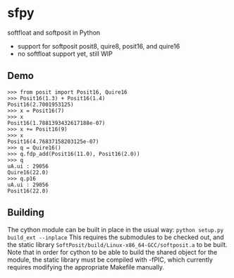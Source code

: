 # sfpy
softfloat and softposit in Python
  * support for softposit posit8, quire8, posit16, and quire16
  * no softfloat support yet, still WIP
## Demo
```
>>> from posit import Posit16, Quire16
>>> Posit16(1.3) + Posit16(1.4)
Posit16(2.7001953125)
>>> x = Posit16(7)
>>> x
Posit16(1.7881393432617188e-07)
>>> x += Posit16(9)
>>> x
Posit16(4.76837158203125e-07)
>>> q = Quire16()
>>> q.fdp_add(Posit16(11.0), Posit16(2.0))
>>> q
uA.ui : 29056
Quire16(22.0)
>>> q.p16
uA.ui : 29056
Posit16(22.0)
```
## Building
The cython module can be built in place in the usual way:
`python setup.py build_ext --inplace`
This requires the submodules to be checked out, and the static library `SoftPosit/build/Linux-x86_64-GCC/softposit.a` to be built. Note that in order for cython to be able to build the shared object for the module, the static library must be compiled with -fPIC, which currently requires modifying the appropriate Makefile manually.
